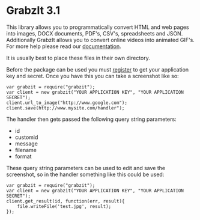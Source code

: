 GrabzIt 3.1
===========

This library allows you to programmatically convert HTML and web pages into images, DOCX documents, PDF's, CSV's, spreadsheets and JSON. Additionally GrabzIt allows you to convert online videos into animated GIF's. For more help please read our [documentation](https://grabz.it/api/nodejs).

It is usually best to place these files in their own directory.

Before the package can be used you must [register](https://grabz.it/register.aspx) to get your application key and secret. Once you have this you can take a screenshot like so:

    var grabzit = require("grabzit");
    var client = new grabzit("YOUR APPLICATION KEY", "YOUR APPLICATION SECRET");
    client.url_to_image("http://www.google.com");
    client.save(http://www.mysite.com/handler");

The handler then gets passed the following query string parameters:

- id
- customid
- message
- filename
- format

These query string parameters can be used to edit and save the screenshot, so in the handler something like this could be used:

    var grabzit = require("grabzit");
    var client = new grabzit("YOUR APPLICATION KEY", "YOUR APPLICATION SECRET");
    client.get_result(id, function(err, result){
        file.writeFile('test.jpg', result);
    });